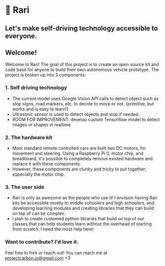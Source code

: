# :red_car: Rari
## Let's make self-driving technology accessible to everyone.

## Welcome!
Welcome to Rari! The goal of this project is to create an open source kit and code base for anyone to build their own autonomous vehicle prototype.
The project is broken up into 3 components:

### 1. Self driving technology
- The current model uses Google Vision API calls to detect object such as stop signs, road markers, etc. to decide to move or not. (primitive, but works and is easy to learn!)
- Ultrasonic sensor is used to detect objects and stop if needed.
- ROOM FOR IMPROVEMENT: develop custom Tensorflow model to detect images or shapes in realtime

### 2. The hardware kit
- Most standard remote controlled cars are built two DC motors, for movement and steering. Using a Raspberry Pi 0, motor chip, and breadboard, it's possible to completely remove existed hardware and replace it with these components.
- However, these components are clunky and tricky to put together; especially the motor chip.

### 3. The user side
- Rari is only as awesome as the people who use it! I envision having Rari kits be accessible mostly to middle schoolers and high schoolers, and developing learning modules and creating libraries that they can build on top of can be complex.
- I plan to create customed python libraries that build on top of our classes that can help students learn without the overhead of starting from scratch. I need the most help here!

### Want to contribute? I'd love it.
Feel free to fork or reach out!
You can reach me at projectcarbon.io@gmail.com
<3
